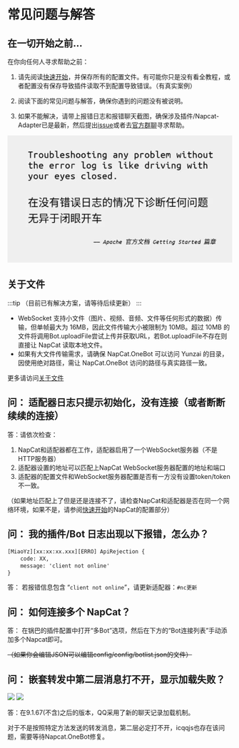 # 常见问题与解答

## 在一切开始之前...

在你向任何人寻求帮助之前：

1. 请先阅读[快速开始](../get-started.md)，并保存所有的配置文件。有可能你只是没有看全教程，或者配置没有保存导致插件读取不到配置导致错误。（有真实案例）

2. 阅读下面的常见问题与解答，确保你遇到的问题没有被说明。

3. 如果不能解决，请带上报错日志和报错聊天截图，确保涉及插件/Napcat-Adapter已是最新，然后提出[issue](https://gitee.com/qiannqq/napcat-adapter/issues/new/choose)或者去[官方群聊](https://qm.qq.com/q/WuYpKfgWYw)寻求帮助。

![在没有错误日志的情况下诊断任何问题无异于闭眼开车](../public/assets/needrizhi.jpg)

## 关于文件

:::tip
（目前已有解决方案，请等待后续更新）
:::

* WebSocket 支持小文件（图片、视频、音频、文件等任何形式的数据）传输，但单帧最大为 16MB，因此文件传输大小被限制为 10MB。超过 10MB 的文件将调用Bot.uploadFile尝试上传并获取URL，若Bot.uploadFile不存在则直接让 NapCat 读取本地文件。
* 如果有大文件传输需求，请确保 NapCat.OneBot 可以访问 Yunzai 的目录，因使用绝对路径，需让 NapCat.OneBot 访问的路径与真实路径一致。   


更多请访问[关于文件](file)

## 问： 适配器日志只提示初始化，没有连接（或者断断续续的连接）

答：请依次检查：

1. NapCat和适配器都在工作，适配器启用了一个WebSocket服务器（不是HTTP服务器）
2. 适配器设置的地址可以匹配上NapCat WebSocket服务器配置的地址和端口
3. 适配器的配置文件和WebSocket服务器配置是否有一方没有设置token/token不一致。

（如果地址匹配上了但是还是连接不了，请检查NapCat和适配器是否在同一个网络环境，如果不是，请参阅[快速开始](../get-started.md)的NapCat的配置部分）


## 问： 我的插件/Bot 日志出现以下报错，怎么办？

```
[MiaoYz][xx:xx:xx.xxx][ERRO] ApiRejection {
    code: XX,
    message: 'client not online'
}
```

答： 若报错信息包含 “`client not online`”，请更新适配器：`#nc更新`

## 问： 如何连接多个 NapCat？   
答： 在锅巴的插件配置中打开“多Bot”选项，然后在下方的“Bot连接列表”手动添加多个Napcat即可。

~~（如果你会编辑JSON可以编辑config/config/botlist.json的文件）~~

## 问： 嵌套转发中第二层消息打不开，显示加载失败？

<img src="/assets/qiantao.png" width="30%" class="black-image">
<img src="/assets/qiantao-white.png" width="30%" class="light-image">

答：在9.1.67(不含)之后的版本，QQ采用了新的聊天记录加载机制。

对于不是按照特定方法发送的转发消息，第二层必定打不开，icqqjs也存在该问题，需要等待Napcat.OneBot修复。